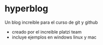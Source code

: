 # hyperblog
Un blog increible para el curso de git y github
* creado por el increible platzi team
* incluye ejemplos en windows linux y mac